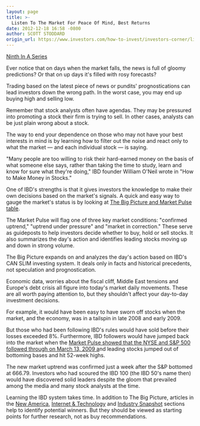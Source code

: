```yaml
---
layout: page
title: >-
  Listen To The Market For Peace Of Mind, Best Returns
date: 2012-12-18 16:58 -0800
author: SCOTT STODDARD
origin_url: https://www.investors.com/how-to-invest/investors-corner/listening-only-to-the-market-brings-the-best-returns/
---
```


[Ninth In A Series](http://news.investors.com/special-report/635805-you-can-time-the-market.aspx)

Ever notice that on days when the market falls, the news is full of gloomy predictions? Or that on up days it's filled with rosy forecasts?

Trading based on the latest piece of news or pundits' prognostications can lead investors down the wrong path. In the worst case, you may end up buying high and selling low.

Remember that stock analysts often have agendas. They may be pressured into promoting a stock their firm is trying to sell. In other cases, analysts can be just plain wrong about a stock.

The way to end your dependence on those who may not have your best interests in mind is by learning how to filter out the noise and react only to what the market — and each individual stock — is saying.

"Many people are too willing to risk their hard-earned money on the basis of what someone else says, rather than taking the time to study, learn and know for sure what they're doing," IBD founder William O'Neil wrote in "How to Make Money in Stocks."

One of IBD's strengths is that it gives investors the knowledge to make their own decisions based on the market's signals. A quick and easy way to gauge the market's status is by looking at [The Big Picture and Market Pulse table](http://news.investors.com/investing/big-picture.htm).

The Market Pulse will flag one of three key market conditions: "confirmed uptrend," "uptrend under pressure" and "market in correction." These serve as guideposts to help investors decide whether to buy, hold or sell stocks. It also summarizes the day's action and identifies leading stocks moving up and down in strong volume.

The Big Picture expands on and analyzes the day's action based on IBD's CAN SLIM investing system. It deals only in facts and historical precedents, not speculation and prognostication.

Economic data, worries about the fiscal cliff, Middle East tensions and Europe's debt crisis all figure into today's market daily movements. These are all worth paying attention to, but they shouldn't affect your day-to-day investment decisions.

For example, it would have been easy to have sworn off stocks when the market, and the economy, was in a tailspin in late 2008 and early 2009.

But those who had been following IBD's rules would have sold before their losses exceeded 8%. Furthermore, IBD followers would have jumped back into the market when the [Market Pulse showed that the NYSE and S&P 500 followed through on March 13, 2009 a](http://news.investors.com/investing-the-big-picture/031209-471120-nyse-indexes-follow-through-financials-again-lead.htm)nd leading stocks jumped out of bottoming bases and hit 52-week highs.

The new market uptrend was confirmed just a week after the S&P bottomed at 666.79. Investors who had scoured the IBD 100 (the IBD 50's name then) would have discovered solid leaders despite the gloom that prevailed among the media and many stock analysts at the time.

Learning the IBD system takes time. In addition to The Big Picture, articles in the [New America](http://news.investors.com/business/new-america.htm), [Internet & Technology](http://news.investors.com/technology.aspx?nav=NewsTechnology) and [Industry Snapshot](http://news.investors.com/business/industry-snapshot.htm) sections help to identify potential winners. But they should be viewed as starting points for further research, not as buy recommendations.
